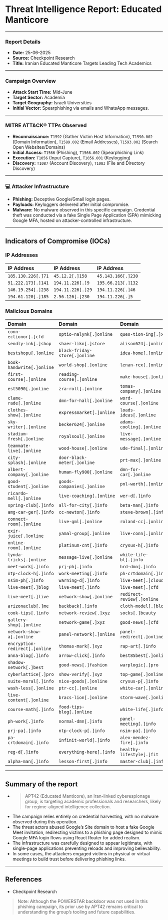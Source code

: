 # Threat Intelligence Report: Educated Manticore

---

### **Report Details**
- **Date:** 25-06-2025
- **Source:** Checkpoint Research
- **Title:** Iranian Educated Manticore Targets Leading Tech Academics

---

### **Campaign Overview**
- **Attack Start Time:** Mid-June
- **Target Sector:** Academia
- **Target Geography:** Israeli Universities
- **Initial Vector:** Spearphishing via emails and WhatsApp messages.

---

### **MITRE ATT&CK® TTPs Observed**
- **Reconnaissance:** `T1592` (Gather Victim Host Information), `T1590.002` (Domain Information), `T1589.002` (Email Addresses), `T1593.002` (Search Open Websites/Domains)
- **Initial Access:** `T1566` (Phishing), `T1566.002` (Spearphishing Link)
- **Execution:** `T1056` (Input Capture), `T1056.001` (Keylogging)
- **Discovery:** `T1087` (Account Discovery), `T1083` (File and Directory Discovery)

---

### **💻 Attacker Infrastructure**
- **Phishing:** Deceptive Google/Gmail login pages.
- **Payloads:** Keyloggers delivered after initial compromise.
- **Malware:** No malware observed in this specific campaign. Credential theft was conducted via a fake Single Page Application (SPA) mimicking Google MFA, hosted on attacker-controlled infrastructure.
---

## **Indicators of Compromise (IOCs)**

### **IP Addresses**
| IP Address | IP Address | IP Address |
| :--- | :--- | :--- |
| `185.130.226[.]71` | `45.12.2[.]158` | `45.143.166[.]230` |
| `91.222.173[.]141` | `194.11.226[.]9` | `195.66.213[.]132` |
| `146.19.254[.]238` | `194.11.226[.]29` | `194.11.226[.]46` |
| `194.61.120[.]185` | `2.56.126[.]230` | `194.11.226[.]5` |

### **Malicious Domains**
| Domain | Domain | Domain |
| :--- | :--- | :--- |
| `conn-ectionor[.]cfd` | `optio-nalynk[.]online` | `ques-tion-ing[.]xyz` |
| `sendly-ink[.]shop` | `shaer-likn[.]store` | `alison624[.]online` |
| `bestshopu[.]online` | `black-friday-store[.]online` | `idea-home[.]online` |
| `book-handwrite[.]online` | `world-shop[.]online` | `lenan-rex[.]online` |
| `first-course[.]online` | `reading-course[.]online` | `make-house[.]online` |
| `est5090[.]online` | `zra-roll[.]online` | `tomas-company[.]online` |
| `clame-rade[.]online` | `dmn-for-hall[.]online` | `word-course[.]online` |
| `clothes-show[.]online` | `expressmarket[.]online` | `loads-ideas[.]online` |
| `sky-writer[.]online` | `becker624[.]online` | `adams-cooling[.]online` |
| `stadium-fresh[.]online` | `royalsoul[.]online` | `live-message[.]online` |
| `teammate-live[.]online` | `wood-house[.]online` | `ude-final[.]online` |
| `city-splash[.]online` | `door-black-meter[.]online` | `prt-max[.]online` |
| `albert-company[.]online` | `human-fly900[.]online` | `dmn-for-car[.]online` |
| `good-student[.]online` | `goods-companies[.]online` | `pnl-worth[.]online` |
| `ricardo-mell[.]online` | `live-coaching[.]online` | `wer-d[.]info` |
| `spring-club[.]info` | `all-for-city[.]info` | `beta-man[.]info` |
| `amg-car-ger[.]info` | `cc-newton[.]info` | `steve-brown[.]info` |
| `connect-room[.]online` | `live-gml[.]online` | `roland-cc[.]online` |
| `exir-juice[.]online` | `yamal-group[.]online` | `live-conn[.]online` |
| `online-room[.]online` | `platinum-cnt[.]info` | `crysus-h[.]info` |
| `lynda-tricks[.]online` | `message-live[.]online` | `white-life-bl[.]info` |
| `meet-work[.]info` | `prj-ph[.]info` | `hrd-dmn[.]info` |
| `ntp-clock-h[.]info` | `work-meeting[.]info` | `ph-crtdomain[.]info` |
| `nsim-ph[.]info` | `warning-d[.]info` | `live-meet[.]cloud` |
| `live-meet[.]blog` | `live-meet[.]info` | `live-meet[.]cfd` |
| `live-meet[.]live` | `network-show[.]online` | `redirect-review[.]online` |
| `arizonaclub[.]me` | `backback[.]info` | `cloth-model[.]blog` |
| `cook-tips[.]info` | `network-review[.]xyz` | `socks[.]beauty` |
| `gallery-shop[.]online` | `network-game[.]xyz` | `good-news[.]cfd` |
| `network-show-a[.]online` | `panel-network[.]online` | `panel-redirect[.]online` |
| `encryption-redirect[.]online` | `thomas-mark[.]xyz` | `rap-art[.]info` |
| `anna-blog[.]info` | `arrow-click[.]info` | `best85best[.]online` |
| `shadow-network[.]best` | `good-news[.]fashion` | `warplogic[.]pro` |
| `cyberlattice[.]pro` | `show-verify[.]xyz` | `top-game[.]online` |
| `suite-moral[.]info` | `nice-goods[.]online` | `crysus-p[.]info` |
| `wash-less[.]online` | `ptr-cc[.]online` | `white-car[.]online` |
| `live-content[.]online` | `bracs-lion[.]online` | `storm-wave[.]online` |
| `course-math[.]info` | `food-tips-blog[.]online` | `white-life[.]info` |
| `ph-work[.]info` | `normal-dmn[.]info` | `panel-meeting[.]info` |
| `prj-pa[.]info` | `ntp-clock-p[.]info` | `nsim-pa[.]info` |
| `pa-crtdomain[.]info` | `infinit-world[.]info` | `alex-mendez-fire[.]info` |
| `reg-d[.]info` | `everything-here[.]info` | `healthy-lifestyle[.]fit` |
| `alpha-man[.]info` | `lesson-first[.]info` | `master-club[.]info` |

-----
## **Summary of the report**
- >APT42 (Educated Manticore), an Iran-linked cyberespionage group, is targeting academic professionals and researchers, likely for regime-aligned intelligence collection.
-  The campaign relies entirely on credential harvesting, with no malware observed during this operation.
- The threat actors abused Google’s Site domain to host a fake Google Meet invitation, redirecting victims to a phishing page designed to mimic Google MFA login flows using React Router for added realism.
- The infrastructure was carefully designed to appear legitimate, with single-page applications preventing reloads and improving believability.
- In some cases, the attackers engaged victims in physical or virtual meetings to build trust before delivering phishing links.

-----
## References
- Checkpoint Research
 > Note: Although the POWERSTAR backdoor was not used in this phishing campaign, its prior use by APT42 remains critical to understanding the group’s tooling and future capabilities.

